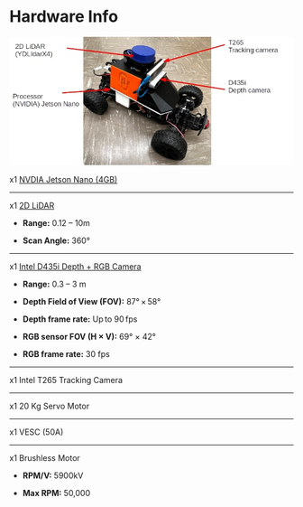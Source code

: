 # Hardware Info
![ARC Hardware Information](../../arcPhotos/arc-specs.jpg)

x1 [NVDIA Jetson Nano (4GB)](https://www.nvidia.com/en-us/autonomous-machines/embedded-systems/jetson-nano/)

---

x1 [2D LiDAR](https://www.ydlidar.com/products/view/5.html) 

* **Range:** 0.12 – 10m 

* **Scan Angle:** 360°

---

x1 [Intel D435i Depth + RGB Camera](https://www.intelrealsense.com/depth-camera-d435i/)

* **Range:** 0.3 – 3 m 

* **Depth Field of View (FOV):** 87° × 58° 

* **Depth frame rate:** Up to 90 fps 

* **RGB sensor FOV (H × V):** 69° × 42°  

* **RGB frame rate:** 30 fps 

---

x1 Intel T265 Tracking Camera

---

x1 20 Kg Servo Motor 

---

x1 VESC (50A) 

---

x1 Brushless Motor  

* **RPM/V:** 5900kV 

* **Max RPM:** 50,000
